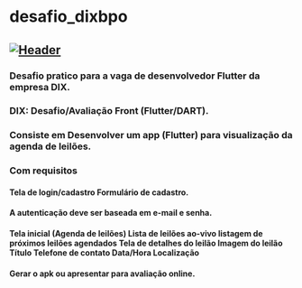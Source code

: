 # desafio_dixbpo
## [![Header](https://pbs.twimg.com/media/BqGzHWeIIAEyGzH?format=jpg&name=360x360 "Header")](https://www.google.com/)
### Desafio pratico para a vaga de desenvolvedor Flutter da empresa DIX.
### DIX: Desafio/Avaliação Front (Flutter/DART).
### Consiste em Desenvolver um app (Flutter) para visualização da agenda de leilões. 
### Com requisitos 
 #### Tela de login/cadastro Formulário de cadastro.
 #### A autenticação deve ser baseada em e-mail e senha. 
 #### Tela inicial (Agenda de leilões) Lista de leilões ao-vivo listagem de próximos leilões agendados Tela de detalhes do leilão Imagem do leilão Título Telefone de contato Data/Hora Localização 
 #### Gerar o apk ou apresentar para avaliação online.

